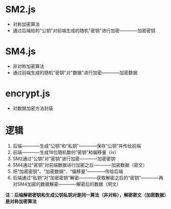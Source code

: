 # SM2.js
+ 对称加密算法
+ 通过后端给的"公钥"对前端生成的随机"密钥"进行加密————加密密钥
# SM4.js
+ 非对称加密算法
+ 通过前端生成的随机"密钥"对"数据"进行加密————加密数据
# encrypt.js
+ 对数据加密方法封装

# 逻辑
1. 后端————生成“公钥”和“私钥”————保存“公钥”并传给前端
2. 前端————生成16位随机数的“密钥”和偏移量（iv）
3. SM2通过“公钥”对“密钥”进行加密————加密密钥
4. SM4通过“密钥”对前端数据进行加密之后————加密数据（密文）
5. 把“加密密钥”、“加密数据”、“偏移量”————传给后端
5. 后端通过“私钥”对“加密密钥”解密————获取解密之后的“密钥”————再对SM4加密的数据解密————解密后的数据（明文）

**注：后端解密密钥和生成公钥私钥对是同一算法（非对称），解密密文（加密数据）是对称加密算法**